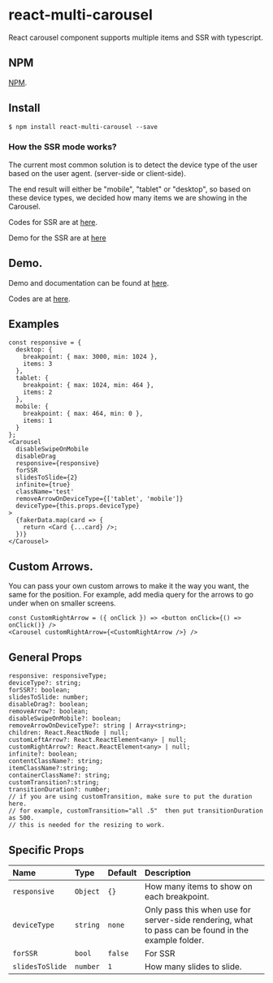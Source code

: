 # react-multi-carousel

React carousel component supports multiple items and SSR with typescript.

## NPM

[NPM](https://www.npmjs.com/package/react-multi-carousel).

## Install

```
$ npm install react-multi-carousel --save
```

### How the SSR mode works?


The current most common solution is to detect the device type of the user based on the user agent. (server-side or client-side).

The end result will either be "mobile", "tablet" or "desktop", so based on these device types, we decided how many items we are showing in the Carousel.

Codes for SSR are at [here](https://github.com/YIZHUANG/react-multi-carousel/blob/master/examples/ssr/pages/index.js).

Demo for the SSR are at [here](https://nextjs-4qframq08.now.sh)

## Demo.

Demo and documentation can be found at [here](https://react-multi-carousel.surge.sh).

Codes are at [here](https://github.com/YIZHUANG/react-multi-carousel/blob/master/stories/index.stories.js).


## Examples

```
const responsive = {
  desktop: {
    breakpoint: { max: 3000, min: 1024 },
    items: 3
  },
  tablet: {
    breakpoint: { max: 1024, min: 464 },
    items: 2
  },
  mobile: {
    breakpoint: { max: 464, min: 0 },
    items: 1
  }
};
<Carousel
  disableSwipeOnMobile
  disableDrag
  responsive={responsive}
  forSSR
  slidesToSlide={2}
  infinite={true}
  className='test'
  removeArrowOnDeviceType={['tablet', 'mobile']}
  deviceType={this.props.deviceType}
>
  {fakerData.map(card => {
    return <Card {...card} />;
  })}
</Carousel>
```

## Custom Arrows.
You can pass your own custom arrows to make it the way you want, the same for the position. For example, add media query for the arrows to go under when on smaller screens.

```
const CustomRightArrow = ({ onClick }) => <button onClick={() => onClick()} />
<Carousel customRightArrow={<CustomRightArrow />} />
```

## General Props
```
responsive: responsiveType;
deviceType?: string;
forSSR?: boolean;
slidesToSlide: number;
disableDrag?: boolean;
removeArrow?: boolean;
disableSwipeOnMobile?: boolean;
removeArrowOnDeviceType?: string | Array<string>;
children: React.ReactNode | null;
customLeftArrow?: React.ReactElement<any> | null;
customRightArrow?: React.ReactElement<any> | null;
infinite?: boolean;
contentClassName?: string;
itemClassName?:string;
containerClassName?: string;
customTransition?:string;
transitionDuration?: number;
// if you are using customTransition, make sure to put the duration here.
// for example, customTransition="all .5"  then put transitionDuration as 500.
// this is needed for the resizing to work.
```

## Specific Props

| Name                 | Type              | Default               | Description                                                              |
| :------------------- | :---------------- | :-------------------- | :----------------------------------------------------------------------- |
| `responsive`              | `Object`         | `{}`               | How many items to show on each breakpoint.                                                                   |
| `deviceType`            | `string` | `none`                 | Only pass this when use for server-side rendering, what to pass can be found in the example folder.                                                                    |
| `forSSR`           | `bool`            | `false`               | For SSR |
| `slidesToSlide`   | `number`          | `1` | How many slides to slide.                                                       |
